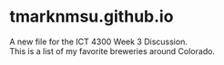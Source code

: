 # tmarknmsu.github.io
A new file for the ICT 4300 Week 3 Discussion.<br>
This is a list of my favorite breweries around Colorado.

